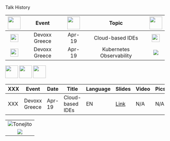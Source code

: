 Talk History



| <img src="https://openmoji.org/data/color/svg/1F5FA.svg" width="40"> | Event | <img src="https://openmoji.org/data/color/svg/1F4C5.svg" width="40"> | Topic | <img src="https://openmoji.org/data/color/svg/1F4AC.svg" width="40"> |
|:---:|:---:|:---:|:---:|:---:|
| <img src="https://openmoji.org/data/color/svg/1F1EC-1F1F7.svg" width="25"> | Devoxx Greece | Apr-19 | Cloud-based IDEs | <img src="https://openmoji.org/data/color/svg/1F1EC-1F1E7.svg" width="25"> | 
| <img src="https://openmoji.org/data/color/svg/1F1EC-1F1F7.svg" width="25"> | Devoxx Greece | Apr-19 | Kubernetes Observability | ![](https://openmoji.org/data/color/svg/1F1EC-1F1F7.svg) |

<img src="https://openmoji.org/data/color/svg/E269.svg" width="40">
<img src="https://openmoji.org/data/color/svg/1F4C5.svg" width="40">
<img src="https://openmoji.org/data/color/svg/1F4CA.svg" width="40">

| XXX | Event | Date | Title | Language | Slides | Video | Pics |
| --- | ----- | ---- | -----| ----- | -------- | ------ | ----- | 
| XXX | Devoxx Greece | Apr-19 | Cloud-based IDEs | EN | [Link](https://speakerdeck.com/maeddes/cloud-and-container-based-integrated-development-environments) |  N/A | N/A |

|                                       |
|:-------------------------------------:|
| ![](https://goo.gl/1R3T6h "Tonejito") |
| ![](https://openmoji.org/data/color/svg/1F1EC-1F1F7.svg) |
